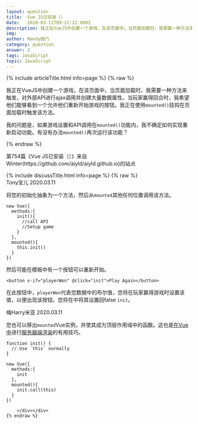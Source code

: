 ```yaml
---
layout: question
title:  Vue JS已安装（）
date:   2020-03-11T09:22:22.000Z
description: 我正在VueJS中创建一个游戏，在该页面中，当页面加载时，我需要一种方法来触发，对外部API进行ajax调用并创建大量数据属性。当玩家赢得回合时，我希望他...
img: 
author: Mandy西门
category: question
answer: 2
tags: JavaScript
topic: JavaScript
---
```

<div class="article-root">
  <div class="article">
    {% include articleTitle.html info=page %}
    {% raw %}
    <div class="article-content"><p><font style="vertical-align: inherit;"><font style="vertical-align: inherit;">我正在VueJS中创建一个游戏，在该页面中，当页面加载时，我需要一种方法来触发，对外部API进行ajax调用并创建大量数据属性。</font><font style="vertical-align: inherit;">当玩家赢得回合时，我希望他们能够看到一个允许他们重新开始游戏的按钮。</font><font style="vertical-align: inherit;">我正在使用</font></font><code>mounted()</code><font style="vertical-align: inherit;"><font style="vertical-align: inherit;">挂钩在页面加载时触发该方法。</font></font></p>

<p><font style="vertical-align: inherit;"><font style="vertical-align: inherit;">我的问题是，如果游戏设置和API调用在</font></font><code>mounted()</code><font style="vertical-align: inherit;"><font style="vertical-align: inherit;">功能</font><font style="vertical-align: inherit;">内，我不确定如何实现重新启动</font><font style="vertical-align: inherit;">功能。</font><font style="vertical-align: inherit;">有没有办法</font></font><code>mounted()</code><font style="vertical-align: inherit;"><font style="vertical-align: inherit;">再次</font><font style="vertical-align: inherit;">运行该</font><font style="vertical-align: inherit;">功能？</font></font></p></div>
    {% endraw %}
  </div>
  <p class="winter_mark">第754篇《Vue JS已安装（）》来自Winter(https://github.com/aiyld/aiyld.github.io)的站点</p>
  <div class="discuss-wrapper">
    {% include discussTitle.html info=page %}
    {% raw %}
    <div class="discuss-item">
        <div class="discuss-parent">
          <div class="discuss-meta">
            <span class="discuss-user">Tony宝儿</span>
            <span class="discuss-time">2020.03.11</span>
          </div>
          <div class="discuss-comment"><p><font style="vertical-align: inherit;"><font style="vertical-align: inherit;">将您的初始化抽象为一个方法，然后从</font></font><code>mounted</code><font style="vertical-align: inherit;"><font style="vertical-align: inherit;">其他任何位置</font><font style="vertical-align: inherit;">调用该方法</font><font style="vertical-align: inherit;">。</font></font></p>

<pre><code>new Vue({<font></font>
  methods:{<font></font>
    init(){<font></font>
      //call API<font></font>
      //Setup game<font></font>
    }<font></font>
  },<font></font>
  mounted(){<font></font>
    this.init()<font></font>
  }<font></font>
})<font></font>
</code></pre>

<p><font style="vertical-align: inherit;"><font style="vertical-align: inherit;">然后可能在模板中有一个按钮可以重新开始。</font></font></p>

<pre><code>&lt;button v-if="playerWon" @click="init"&gt;Play Again&lt;/button&gt;
</code></pre>

<p><font style="vertical-align: inherit;"><font style="vertical-align: inherit;">在此按钮中，</font></font><code>playerWon</code><font style="vertical-align: inherit;"><font style="vertical-align: inherit;">代表您数据中的布尔值，您将在玩家赢得游戏时设置该值，以便出现该按钮。</font><font style="vertical-align: inherit;">您将在中将其设置回false </font></font><code>init</code><font style="vertical-align: inherit;"><font style="vertical-align: inherit;">。</font></font></p></div>
        </div></div><div class="discuss-item">
        <div class="discuss-parent">
          <div class="discuss-meta">
            <span class="discuss-user">梅Harry米亚</span>
            <span class="discuss-time">2020.03.11</span>
          </div>
          <div class="discuss-comment"><p><font style="vertical-align: inherit;"><font style="vertical-align: inherit;">您也可以移出</font></font><code>mounted</code><font style="vertical-align: inherit;"><font style="vertical-align: inherit;">Vue实例，并使其成为顶层作用域中的函数。</font><font style="vertical-align: inherit;">这也是</font></font><a href="https://masteringjs.io/tutorials/vue/axios#with-server-side-rendering" rel="nofollow noreferrer"><font style="vertical-align: inherit;"><font style="vertical-align: inherit;">在Vue中</font></font></a><font style="vertical-align: inherit;"><font style="vertical-align: inherit;">进行</font><a href="https://masteringjs.io/tutorials/vue/axios#with-server-side-rendering" rel="nofollow noreferrer"><font style="vertical-align: inherit;">服务器端渲染</font></a><font style="vertical-align: inherit;">的有用技巧</font><font style="vertical-align: inherit;">。</font></font></p>

<pre class="lang-js prettyprint-override"><code>function init() {<font></font>
  // Use `this` normally<font></font>
}<font></font>
<font></font>
new Vue({<font></font>
  methods:{<font></font>
    init<font></font>
  },<font></font>
  mounted(){<font></font>
    init.call(this)<font></font>
  }<font></font>
})<font></font>
</code></pre></div>
        </div></div>
    {% endraw %}
  </div>
<div>
